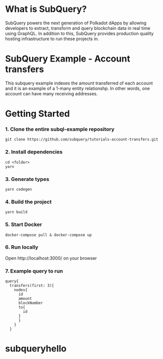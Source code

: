 # What is SubQuery?

SubQuery powers the next generation of Polkadot dApps by allowing developers to extract, transform and query blockchain data in real time using GraphQL. In addition to this, SubQuery provides production quality hosting infrastructure to run these projects in.

# SubQuery Example - Account transfers

This subquery example indexes the amount transferred of each account and it is an example of a 1-many entity relationshp. In other words, one account can have many receiving addresses.

# Getting Started

### 1. Clone the entire subql-example repository

```shell
git clone https://github.com/subquery/tutorials-account-transfers.git

```

### 2. Install dependencies

```shell
cd <folder>
yarn
```

### 3. Generate types

```shell
yarn codegen
```

### 4. Build the project

```shell
yarn build
```

### 5. Start Docker

```shell
docker-compose pull & docker-compose up
```

### 6. Run locally

Open http://localhost:3000/ on your browser

### 7. Example query to run

```shell
query{
  transfers(first: 3){
    nodes{
      id
      amount
      blockNumber
      to{
        id
      }
      }
    }
  }
```

# subqueryhello
